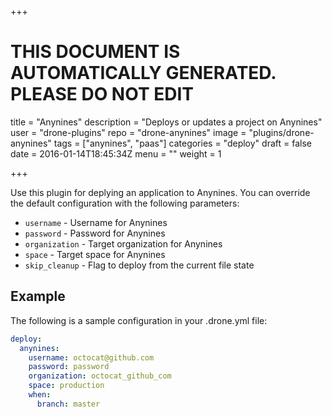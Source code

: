 +++

# THIS DOCUMENT IS AUTOMATICALLY GENERATED. PLEASE DO NOT EDIT

title = "Anynines"
description = "Deploys or updates a project on Anynines"
user = "drone-plugins"
repo = "drone-anynines"
image = "plugins/drone-anynines"
tags = ["anynines", "paas"]
categories = "deploy"
draft = false
date = 2016-01-14T18:45:34Z
menu = ""
weight = 1

+++

Use this plugin for deplying an application to Anynines. You can override the
default configuration with the following parameters:

* `username` - Username for Anynines
* `password` - Password for Anynines
* `organization` - Target organization for Anynines
* `space` - Target space for Anynines
* `skip_cleanup` - Flag to deploy from the current file state

## Example

The following is a sample configuration in your .drone.yml file:

```yaml
deploy:
  anynines:
    username: octocat@github.com
    password: password
    organization: octocat_github_com
    space: production
    when:
      branch: master
```

